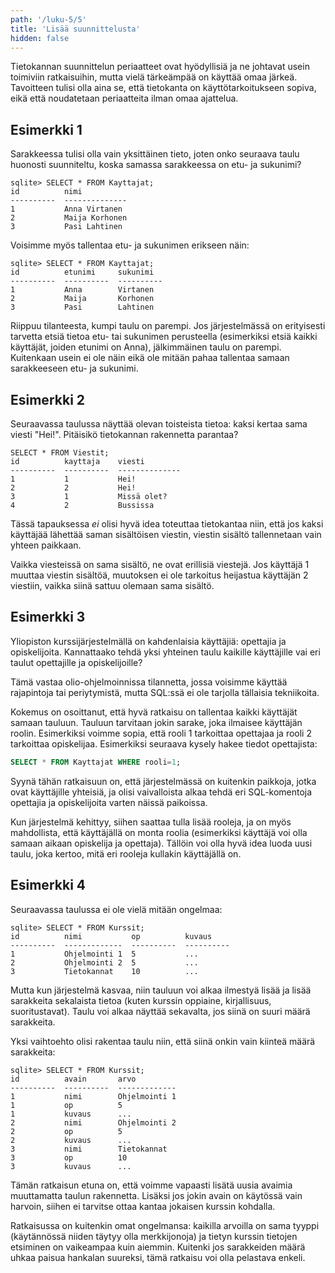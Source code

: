 ```yaml
---
path: '/luku-5/5'
title: 'Lisää suunnittelusta'
hidden: false
---
```


Tietokannan suunnittelun periaatteet ovat hyödyllisiä
ja ne johtavat usein toimiviin ratkaisuihin,
mutta vielä tärkeämpää on käyttää omaa järkeä.
Tavoitteen tulisi olla aina se, että tietokanta on
käyttötarkoitukseen sopiva, eikä että noudatetaan
periaatteita ilman omaa ajattelua.

## Esimerkki 1

Sarakkeessa tulisi olla vain yksittäinen tieto,
joten onko seuraava taulu huonosti suunniteltu,
koska samassa sarakkeessa on etu- ja sukunimi?

```x
sqlite> SELECT * FROM Kayttajat;
id          nimi         
----------  --------------
1           Anna Virtanen
2           Maija Korhonen
3           Pasi Lahtinen
```

Voisimme myös tallentaa etu- ja sukunimen erikseen näin:

```x
sqlite> SELECT * FROM Kayttajat;
id          etunimi     sukunimi  
----------  ----------  ----------
1           Anna        Virtanen
2           Maija       Korhonen
3           Pasi        Lahtinen
```

Riippuu tilanteesta, kumpi taulu on parempi.
Jos järjestelmässä on erityisesti tarvetta etsiä
tietoa etu- tai sukunimen perusteella
(esimerkiksi etsiä kaikki käyttäjät, joiden etunimi on Anna),
jälkimmäinen taulu on parempi.
Kuitenkaan usein ei ole näin eikä ole mitään pahaa
tallentaa samaan sarakkeeseen etu- ja sukunimi.

## Esimerkki 2

Seuraavassa taulussa näyttää olevan toisteista tietoa:
kaksi kertaa sama viesti "Hei!". Pitäisikö
tietokannan rakennetta parantaa?

```x
SELECT * FROM Viestit;
id          kayttaja    viesti
----------  ----------  --------------
1           1           Hei!
2           2           Hei!
3           1           Missä olet?
4           2           Bussissa
```

Tässä tapauksessa _ei_ olisi hyvä idea toteuttaa
tietokantaa niin, että jos kaksi käyttäjää lähettää
saman sisältöisen viestin,
viestin sisältö tallennetaan vain yhteen paikkaan.

Vaikka viesteissä on sama sisältö, ne ovat erillisiä viestejä.
Jos käyttäjä 1 muuttaa viestin sisältöä,
muutoksen ei ole tarkoitus heijastua käyttäjän 2 viestiin,
vaikka siinä sattuu olemaan sama sisältö.

## Esimerkki 3

Yliopiston kurssijärjestelmällä on kahdenlaisia käyttäjiä:
opettajia ja opiskelijoita.
Kannattaako tehdä yksi yhteinen taulu kaikille käyttäjille
vai eri taulut opettajille ja opiskelijoille?

Tämä vastaa olio-ohjelmoinnissa tilannetta,
jossa voisimme käyttää rajapintoja tai periytymistä,
mutta SQL:ssä ei ole tarjolla tällaisia tekniikoita.

Kokemus on osoittanut, että hyvä ratkaisu on tallentaa
kaikki käyttäjät samaan tauluun.
Tauluun tarvitaan jokin sarake, joka ilmaisee käyttäjän roolin.
Esimerkiksi voimme sopia, että rooli 1 tarkoittaa opettajaa
ja rooli 2 tarkoittaa opiskelijaa.
Esimerkiksi seuraava kysely hakee tiedot opettajista:

```sql
SELECT * FROM Kayttajat WHERE rooli=1;
```

Syynä tähän ratkaisuun on, että järjestelmässä on kuitenkin
paikkoja, jotka ovat käyttäjille yhteisiä,
ja olisi vaivalloista alkaa tehdä eri SQL-komentoja opettajia
ja opiskelijoita varten näissä paikoissa.

Kun järjestelmä kehittyy, siihen saattaa tulla lisää rooleja,
ja on myös mahdollista, että käyttäjällä on monta roolia
(esimerkiksi käyttäjä voi olla samaan aikaan opiskelija ja opettaja).
Tällöin voi olla hyvä idea luoda uusi taulu,
joka kertoo, mitä eri rooleja kullakin käyttäjällä on.

## Esimerkki 4

Seuraavassa taulussa ei ole vielä mitään ongelmaa:

```x
sqlite> SELECT * FROM Kurssit;
id          nimi           op          kuvaus    
----------  -------------  ----------  ----------
1           Ohjelmointi 1  5           ...       
2           Ohjelmointi 2  5           ...       
3           Tietokannat    10          ...       
```

Mutta kun järjestelmä kasvaa, niin tauluun voi alkaa ilmestyä
lisää ja lisää sarakkeita sekalaista tietoa
(kuten kurssin oppiaine, kirjallisuus, suoritustavat).
Taulu voi alkaa näyttää sekavalta, jos siinä on suuri määrä sarakkeita.

Yksi vaihtoehto olisi rakentaa taulu niin,
että siinä onkin vain kiinteä määrä sarakkeita:

```x
sqlite> SELECT * FROM Kurssit;
id          avain       arvo
----------  ----------  -------------
1           nimi        Ohjelmointi 1
1           op          5
1           kuvaus      ...
2           nimi        Ohjelmointi 2
2           op          5
2           kuvaus      ...
3           nimi        Tietokannat
3           op          10
3           kuvaus      ...
```

Tämän ratkaisun etuna on, että voimme vapaasti lisätä uusia
avaimia muuttamatta taulun rakennetta.
Lisäksi jos jokin avain on käytössä vain harvoin,
siihen ei tarvitse ottaa kantaa jokaisen kurssin kohdalla.

Ratkaisussa on kuitenkin omat ongelmansa:
kaikilla arvoilla on sama tyyppi
(käytännössä niiden täytyy olla merkkijonoja)
ja tietyn kurssin tietojen etsiminen on vaikeampaa kuin aiemmin.
Kuitenki jos sarakkeiden määrä uhkaa paisua hankalan suureksi,
tämä ratkaisu voi olla pelastava enkeli.
